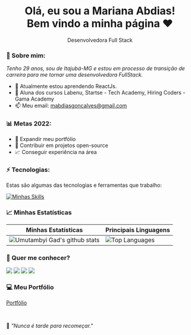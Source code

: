 <h1 align='center'>
  Olá, eu sou a Mariana Abdias!
  <br/>
  Bem vindo a minha página ♥
</h1>

<p align='center'>
  Desenvolvedora Full Stack
</p>

### 🌻 Sobre mim:

<p>
  <em>
    Tenho 29 anos, sou de Itajubá-MG e estou em processo de transição de carreira para me tornar uma desenvolvedora FullStack.
  </em>
</p>

- 🌱 Atualmente estou aprendendo ReactJs.
- 🚀 Aluna dos cursos Labenu, Startse - Tech Academy, Hiring Coders - Gama Academy
- 📫 Meu email: mabdiasgoncalves@gmail.com


### 📊 Metas 2022:

- 📂 Expandir meu portfólio
- 🤝 Contribuir em projetos open-source
- 📈 Conseguir experiência na área


### ⚡ Tecnologias:

Estas são algumas das tecnologias e ferramentas que trabalho:

[![Minhas Skills](https://skillicons.dev/icons?i=git,github,vscode,html,css,javascript,react,styledcomponents,sass,materialui,graphql,nodejs)](https://skillicons.dev)

### 📈 Minhas Estatísticas

| Minhas Estatísticas                                                                                                                                                            | Principais Linguagens                                                                                                                                                                     |
| ------------------------------------------------------------------------------------------------------------------------------------------------------------------------ | ---------------------------------------------------------------------------------------------------------------------------------------------------------------------------------- |
| ![Umutambyi Gad's github stats](https://github-readme-stats.vercel.app/api?username=m-abdias&show_icons=true&hide_border=true&count_private=true&theme=jolly) | ![Top Languages](https://github-readme-stats.vercel.app/api/top-langs/?username=Kayke-Fujinaka&langs_count=10&count_private=true&hide_border=true&theme=jolly&layout=compact) |

### 💬 Quer me conhecer?

<div>
  <a href="https://www.linkedin.com/in/mariana-abdias-gon%C3%A7alves-16101269/" target="_blank"><img src="https://img.shields.io/badge/-LinkedIn-%230077B5?style=for-the-badge&logo=linkedin&logoColor=white" target="_blank"></a>
  <a href="https://api.whatsapp.com/send/?phone=%2B5535998560346&text&app_absent=0" target="_blank"><img src="https://img.shields.io/badge/WhatsApp-25D366?style=for-the-badge&logo=whatsapp&logoColor=white" target="_blank"></a>
  <a href = "mailto:mabdiasgoncalves@gmail.com"><img src="https://img.shields.io/badge/-Gmail-%23333?style=for-the-badge&logo=gmail&logoColor=white" target="_blank"></a>
  <a href="https://www.instagram.com/marianaabdias/" target="_blank"><img src="https://img.shields.io/badge/-Instagram-%23E4405F?style=for-the-badge&logo=instagram&logoColor=white" target="_blank"></a>
<!--   <a href="https://discord.com/channels/@me/976947932802740294" target="_blank"><img src="https://img.shields.io/badge/Discord-7289DA?style=for-the-badge&logo=discord&logoColor=white" target="_blank"></a> -->
</div>

### 💻 Meu Portfólio
[Portfólio](https://m-abdias.github.io/Portfolio/)

<br>
<p>🧠 <spam style="font-style:italic">"Nunca é tarde para recomeçar."</spam></p>

